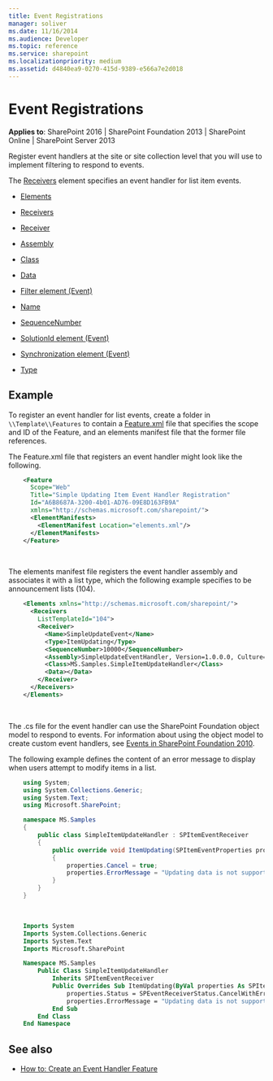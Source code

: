 ```yaml
---
title: Event Registrations
manager: soliver
ms.date: 11/16/2014
ms.audience: Developer
ms.topic: reference
ms.service: sharepoint
ms.localizationpriority: medium
ms.assetid: d4840ea9-0270-415d-9389-e566a7e2d018
---
```


# Event Registrations

**Applies to**: SharePoint 2016 | SharePoint Foundation 2013 | SharePoint Online | SharePoint Server 2013

Register event handlers at the site or site collection level that you will use to implement filtering to respond to events.

The [Receivers](receivers-element-event.md) element specifies an event handler for list item events.

- [Elements](elements-element-event.md)

- [Receivers](receivers-element-event.md)

- [Receiver](receiver-element-event.md)

- [Assembly](assembly-element-event.md)

- [Class](class-element-event.md)

- [Data](data-element-event.md)

- [Filter element (Event)](filter-element-event.md)

- [Name](name-element-event.md)

- [SequenceNumber](sequencenumber-element-event.md)

- [SolutionId element (Event)](solutionid-element-event.md)

- [Synchronization element (Event)](synchronization-element-event.md)

- [Type](type-element-event.md)

## Example

To register an event handler for list events, create a folder in `\\Template\\Features` to contain a [Feature.xml](feature-xml-files.md) file that specifies the scope and ID of the Feature, and an elements manifest file that the former file references.

The Feature.xml file that registers an event handler might look like the following.

```XML 
    <Feature 
      Scope="Web" 
      Title="Simple Updating Item Event Handler Registration" 
      Id="A6B8687A-3200-4b01-AD76-09E8D163FB9A" 
      xmlns="http://schemas.microsoft.com/sharepoint/">
      <ElementManifests>
        <ElementManifest Location="elements.xml"/>
      </ElementManifests>
    </Feature>
```

<br/>

The elements manifest file registers the event handler assembly and associates it with a list type, which the following example specifies to be announcement lists (104).

```XML 
    <Elements xmlns="http://schemas.microsoft.com/sharepoint/">
      <Receivers 
        ListTemplateId="104">
        <Receiver>
          <Name>SimpleUpdateEvent</Name>
          <Type>ItemUpdating</Type>
          <SequenceNumber>10000</SequenceNumber>
          <Assembly>SimpleUpdateEventHandler, Version=1.0.0.0, Culture=neutral, PublicKeyToken=10b23036c9b36d6d</Assembly>
          <Class>MS.Samples.SimpleItemUpdateHandler</Class>
          <Data></Data>
        </Receiver>
      </Receivers>
    </Elements>
```

<br/>

The .cs file for the event handler can use the SharePoint Foundation object model to respond to events. For information about using the object model to create custom event handlers, see [Events in SharePoint Foundation 2010](https://msdn.microsoft.com/library/4a20751f-877a-48ca-9d37-c3d4e6df9f30(Office.15).aspx).

The following example defines the content of an error message to display when users attempt to modify items in a list.

```csharp
    using System;
    using System.Collections.Generic;
    using System.Text;
    using Microsoft.SharePoint;

    namespace MS.Samples
    {
        public class SimpleItemUpdateHandler : SPItemEventReceiver
        {
            public override void ItemUpdating(SPItemEventProperties properties)
            {
                properties.Cancel = true;
                properties.ErrorMessage = "Updating data is not supported.";
            }
        }
    }
```

<br/>

```vb
    Imports System
    Imports System.Collections.Generic
    Imports System.Text
    Imports Microsoft.SharePoint

    Namespace MS.Samples
        Public Class SimpleItemUpdateHandler
            Inherits SPItemEventReceiver
            Public Overrides Sub ItemUpdating(ByVal properties As SPItemEventProperties)
                properties.Status = SPEventReceiverStatus.CancelWithError
                properties.ErrorMessage = "Updating data is not supported."
            End Sub
        End Class
    End Namespace
```

## See also

- [How to: Create an Event Handler Feature](https://msdn.microsoft.com/library/4f70b1ea-dafe-4068-a6b0-55402b7618dc(Office.15).aspx)









